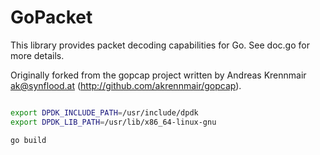 # GoPacket

This library provides packet decoding capabilities for Go.
See doc.go for more details.

Originally forked from the gopcap project written by Andreas
Krennmair <ak@synflood.at> (http://github.com/akrennmair/gopcap).

```bash

export DPDK_INCLUDE_PATH=/usr/include/dpdk
export DPDK_LIB_PATH=/usr/lib/x86_64-linux-gnu

go build

```